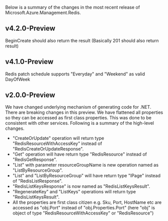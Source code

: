Below is a summary of the changes in the most recent release of Microsoft.Azure.Management.Redis.

## v4.2.0-Preview
BeginCreate should also return the result (Basically 201 should also return result)

## v4.1.0-Preview
Redis patch schedule supports "Everyday" and "Weekend" as valid DayOfWeek

## v2.0.0-Preview
We have changed underlying mechanism of generating code for .NET. There are breaking changes in this preview. 
We have flattened all properties so they can be accessed as first class properties. This was done to be consistent with other services.
Following is a summary of the high-level changes. 

* "CreateOrUpdate" operation will return type "RedisResourceWithAccessKey" instead of "RedisCreateOrUpdateResponse".
* "Get" operation will have return type "RedisResource" instead of "RedisGetResponse".
* "List" with parameter resourceGroupName is new operation named as "ListByResourceGroup".
* "List" and "ListByResourceGroup" will have return type "IPage<RedisResource>" instead of "RedisListResponse".
* "RedisListKeysResponse" is now named as "RedisListKeysResult".
* "RegenerateKey" and "ListKeys" operations will return type "RedisListKeysResult".
* All the properties are first class citizen e.g. Sku, Port, HostName etc are accessed as "obj.Port" instead of "obj.Properties.Port" (here "obj" is object of type "RedisResourceWithAccessKey" or "RedisResource")